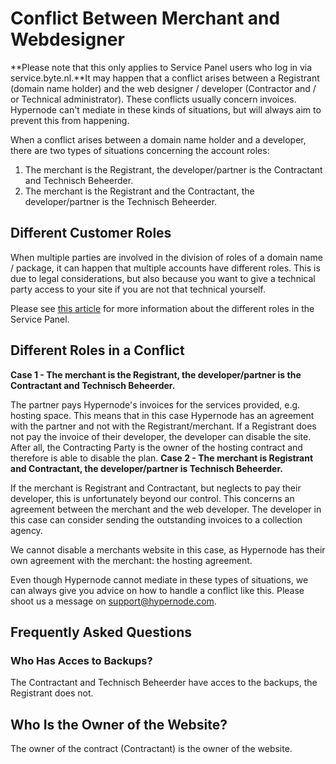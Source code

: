<!-- source: https://support.hypernode.com/en/about/support/conflict-between-merchant-and-webdesigner/ -->

# Conflict Between Merchant and Webdesigner

\*\*Please note that this only applies to Service Panel users who log in via service.byte.nl.\*\*It may happen that a conflict arises between a Registrant (domain name holder) and the web designer / developer (Contractor and / or Technical administrator). These conflicts usually concern invoices. Hypernode can't mediate in these kinds of situations, but will always aim to prevent this from happening.

When a conflict arises between a domain name holder and a developer, there are two types of situations concerning the account roles:

1. The merchant is the Registrant, the developer/partner is the Contractant and Technisch Beheerder.
1. The merchant is the Registrant and the Contractant, the developer/partner is the Technisch Beheerder.

## Different Customer Roles

When multiple parties are involved in the division of roles of a domain name / package, it can happen that multiple accounts have different roles. This is due to legal considerations, but also because you want to give a technical party access to your site if you are not that technical yourself.

Please see [this article](https://support.hypernode.com/en/hypernode/tools/what-are-the-different-roles-in-the-service-panel-and-what-is-the-difference-between-them) for more information about the different roles in the Service Panel.

## Different Roles in a Conflict

**Case 1 - The merchant is the Registrant, the developer/partner is the Contractant and Technisch Beheerder.**

The partner pays Hypernode's invoices for the services provided, e.g. hosting space. This means that in this case Hypernode has an agreement with the partner and not with the Registrant/merchant. If a Registrant does not pay the invoice of their developer, the developer can disable the site. After all, the Contracting Party is the owner of the hosting contract and therefore is able to disable the plan.
**Case 2 - The merchant is Registrant and Contractant, the developer/partner is Technisch Beheerder.**

If the merchant is Registrant and Contractant, but neglects to pay their developer, this is unfortunately beyond our control. This concerns an agreement between the merchant and the web developer. The developer in this case can consider sending the outstanding invoices to a collection agency.

We cannot disable a merchants website in this case, as Hypernode has their own agreement with the merchant: the hosting agreement.

Even though Hypernode cannot mediate in these types of situations, we can always give you advice on how to handle a conflict like this. Please shoot us a message on [support@hypernode.com](mailto:support@hypernode.com).

## Frequently Asked Questions

### Who Has Acces to Backups?

The Contractant and Technisch Beheerder have acces to the backups, the Registrant does not.

## Who Is the Owner of the Website?

The owner of the contract (Contractant) is the owner of the website.

